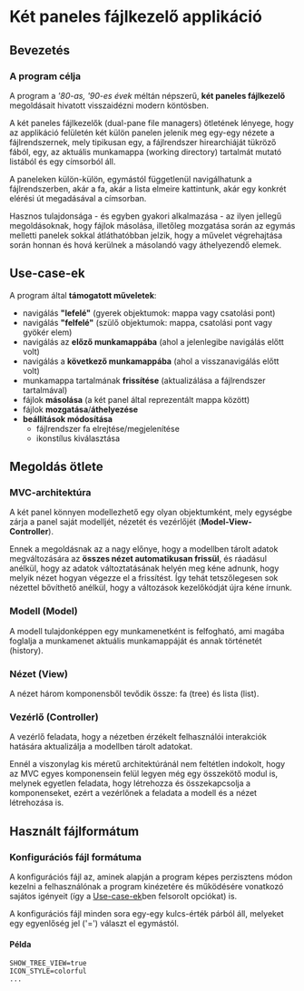 # Két paneles fájlkezelő applikáció

## Bevezetés

### A program célja

A program a _'80-as, '90-es évek_ méltán népszerű, **két paneles fájlkezelő** megoldásait hivatott visszaidézni
modern köntösben.

A két paneles fájlkezelők (dual-pane file managers) ötletének lényege, hogy
az applikáció felületén két külön panelen jelenik meg egy-egy nézete a fájlrendszernek,
mely tipikusan egy, a fájlrendszer hirearchiáját tükröző fából, egy, az aktuális munkamappa (working directory)
tartalmát mutató listából és egy címsorból áll.

A paneleken külön-külön, egymástól függetlenül navigálhatunk a fájlrendszerben, akár a fa, akár a lista elmeire
kattintunk, akár egy konkrét elérési út megadásával a címsorban.

Hasznos tulajdonsága - és egyben gyakori alkalmazása - az ilyen jellegű megoldásoknak, hogy fájlok másolása, illetőleg
mozgatása során az egymás melletti panelek sokkal átláthatóbban jelzik, hogy a művelet végrehajtása során honnan és hová
kerülnek a másolandó vagy áthelyezendő elemek.

## Use-case-ek

A program által **támogatott műveletek**:
 * navigálás **"lefelé"** (gyerek objektumok: mappa vagy csatolási pont)
 * navigálás **"felfelé"** (szülő objektumok: mappa, csatolási pont vagy gyökér elem)
 * navigálás az **előző munkamappába** (ahol a jelenlegibe navigálás előtt volt)
 * navigálás a **következő munkamappába** (ahol a visszanavigálás előtt volt)
 * munkamappa tartalmának **frissítése** (aktualizálása a fájlrendszer tartalmával)
 * fájlok **másolása** (a két panel által reprezentált mappa között)
 * fájlok **mozgatása**/**áthelyezése**
 * **beállítások módosítása**
   * fájlrendszer fa elrejtése/megjelenítése
   * ikonstílus kiválasztása

## Megoldás ötlete

### MVC-architektúra

A két panel könnyen modellezhető egy olyan objektumként, mely egységbe zárja a panel saját modelljét, nézetét és
vezérlőjét (**Model-View-Controller**).

Ennek a megoldásnak az a nagy előnye, hogy a modellben tárolt adatok megváltozására az **összes nézet automatikusan
frissül**, és ráadásul anélkül, hogy az adatok változtatásának helyén meg kéne adnunk, hogy melyik nézet hogyan végezze
el a frissítést. Így tehát tetszőlegesen sok nézettel bővíthető anélkül, hogy a változások kezelőkódját újra kéne írnunk.

### Modell (Model)

A modell tulajdonképpen egy munkamenetként is felfogható, ami magába foglalja a munkamenet aktuális munkamappáját és
annak történetét (history).

### Nézet (View)

A nézet három komponensből tevődik össze: fa (tree) és lista (list).

### Vezérlő (Controller)

A vezérlő feladata, hogy a nézetben érzékelt felhasználói interakciók hatására aktualizálja a modellben tárolt adatokat.

Ennél a viszonylag kis méretű architektúránál nem feltétlen indokolt, hogy az MVC egyes komponensein felül legyen még
egy összekötő modul is, melynek egyetlen feladata, hogy létrehozza és összekapcsolja a komponenseket, ezért a vezérlőnek
a feladata a modell és a nézet létrehozása is.

## Használt fájlformátum

### Konfigurációs fájl formátuma

A konfigurációs fájl az, aminek alapján a program képes perzisztens módon kezelni a felhasználónak a program kinézetére
és működésére vonatkozó sajátos igényeit (így a [Use-case-ek](#Use-case-ek)ben felsorolt opciókat) is.

A konfigurációs fájl minden sora egy-egy kulcs-érték párból áll, melyeket egy egyenlőség jel ('=') választ el egymástól.

#### Példa

```
SHOW_TREE_VIEW=true
ICON_STYLE=colorful
...
```

